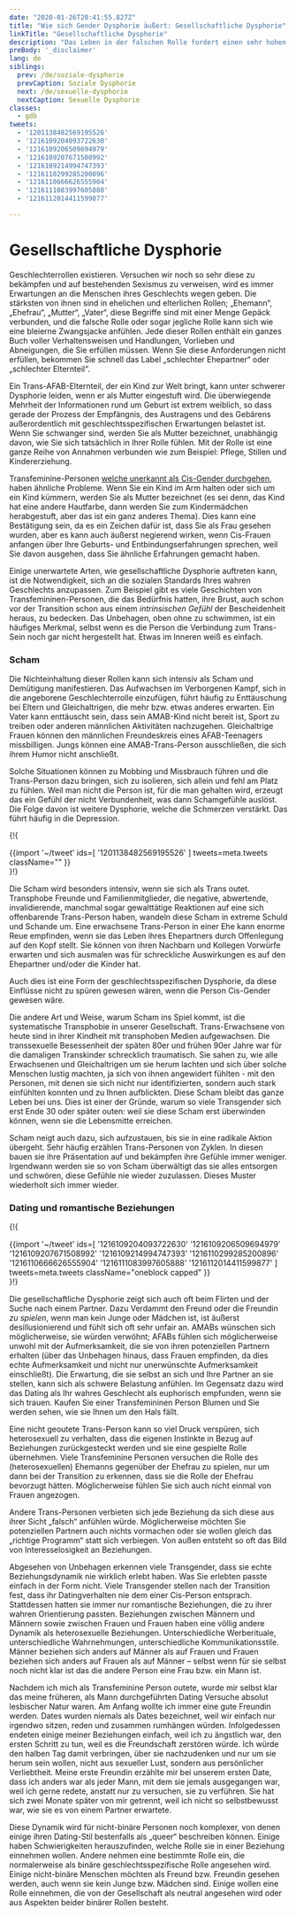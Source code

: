 ```yaml
---
date: "2020-01-26T20:41:55.827Z"
title: "Wie sich Gender Dysphorie äußert: Gesellschaftliche Dysphorie"
linkTitle: "Gesellschaftliche Dysphorie"
description: "Das Leben in der falschen Rolle fordert einen sehr hohen Tribut"
preBody: '_disclaimer'
lang: de
siblings:
  prev: /de/soziale-dysphorie
  prevCaption: Soziale Dysphorie
  next: /de/sexuelle-dysphorie
  nextCaption: Sexuelle Dysphorie
classes:
  - gdb
tweets:
  - '1201138482569195526'
  - '1216109204093722630'
  - '1216109206509694979'
  - '1216109207671508992'
  - '1216109214994747393'
  - '1216110299285200896'
  - '1216110666626555904'
  - '1216111083997605888'
  - '1216112014411599877'

---
```


# Gesellschaftliche Dysphorie

Geschlechterrollen existieren. Versuchen wir noch so sehr diese zu bekämpfen und auf bestehenden Sexismus zu verweisen, wird es immer Erwartungen an die Menschen ihres Geschlechts wegen geben. Die stärksten von ihnen sind in ehelichen und elterlichen Rollen; „Ehemann“, „Ehefrau“, „Mutter“, „Vater“, diese Begriffe sind mit einer Menge Gepäck verbunden, und die falsche Rolle oder sogar jegliche Rolle kann sich wie eine bleierne Zwangsjacke anfühlen. Jede dieser Rollen enthält ein ganzes Buch voller Verhaltensweisen und Handlungen, Vorlieben und Abneigungen, die Sie erfüllen müssen. Wenn Sie diese Anforderungen nicht erfüllen, bekommen Sie schnell das Label „schlechter Ehepartner“ oder „schlechter Elternteil“.

Ein Trans-AFAB-Elternteil, der ein Kind zur Welt bringt, kann unter schwerer Dysphorie leiden, wenn er als Mutter eingestuft wird. Die überwiegende Mehrheit der Informationen rund um Geburt ist extrem weiblich, so dass gerade der Prozess der Empfängnis, des Austragens und des Gebärens außerordentlich mit geschlechtsspezifischen Erwartungen belastet ist. Wenn Sie schwanger sind, werden Sie als Mutter bezeichnet, unabhängig davon, wie Sie sich tatsächlich in Ihrer Rolle fühlen. Mit der Rolle ist eine ganze Reihe von Annahmen verbunden wie zum Beispiel: Pflege, Stillen und Kindererziehung.

Transfeminine-Personen [welche unerkannt als Cis-Gender durchgehen](https://de.wikipedia.org/wiki/Passing_(Geschlecht)), haben ähnliche Probleme. Wenn Sie ein Kind im Arm halten oder sich um ein Kind kümmern, werden Sie als Mutter bezeichnet (es sei denn, das Kind hat eine andere Hautfarbe, dann werden Sie zum Kindermädchen herabgestuft, aber das ist ein ganz anderes Thema). Dies kann eine Bestätigung sein, da es ein Zeichen dafür ist, dass Sie als Frau gesehen wurden, aber es kann auch äußerst negierend wirken, wenn Cis-Frauen anfangen über Ihre Geburts- und Entbindungserfahrungen sprechen, weil Sie davon ausgehen, dass Sie ähnliche Erfahrungen gemacht haben.

Einige unerwartete Arten, wie gesellschaftliche Dysphorie auftreten kann, ist die Notwendigkeit, sich an die sozialen Standards Ihres wahren Geschlechts anzupassen. Zum Beispiel gibt es viele Geschichten von Transfemininen-Personen, die das Bedürfnis hatten, ihre Brust, auch schon vor der Transition schon aus einem *intrinsischen Gefühl* der Bescheidenheit heraus, zu bedecken. Das Unbehagen, oben ohne zu schwimmen, ist ein häufiges Merkmal, selbst wenn es die Person die Verbindung zum Trans-Sein noch gar nicht hergestellt hat. Etwas im Inneren weiß es einfach.

### Scham

Die Nichteinhaltung dieser Rollen kann sich intensiv als Scham und Demütigung manifestieren. Das Aufwachsen im Verborgenen Kampf, sich in die angeborene Geschlechterrolle einzufügen, führt häufig zu Enttäuschung bei Eltern und Gleichaltrigen, die mehr bzw. etwas anderes erwarten. Ein Vater kann enttäuscht sein, dass sein AMAB-Kind nicht bereit ist, Sport zu treiben oder anderen männlichen Aktivitäten nachzugehen. Gleichaltrige Frauen können den männlichen Freundeskreis eines AFAB-Teenagers missbilligen. Jungs können eine AMAB-Trans-Person ausschließen, die sich ihrem Humor nicht anschließt.

Solche Situationen können zu Mobbing und Missbrauch führen und die Trans-Person dazu bringen, sich zu isolieren, sich allein und fehl am Platz zu fühlen. Weil man nicht die Person ist, für die man gehalten wird, erzeugt das ein Gefühl der nicht Verbundenheit, was dann Schamgefühle auslöst. Die Folge davon ist weitere Dysphorie, welche die Schmerzen verstärkt. Das führt häufig in die Depression.

{!{ <div class="gutter">{{import '~/tweet' ids=[
    '1201138482569195526'
] tweets=meta.tweets className="" }}</div> }!}

Die Scham wird besonders intensiv, wenn sie sich als Trans outet. Transphobe Freunde und Familienmitglieder, die negative, abwertende, invalidierende, manchmal sogar gewalttätige Reaktionen auf eine sich offenbarende Trans-Person haben, wandeln diese Scham in extreme Schuld und Schande um. Eine erwachsene Trans-Person in einer Ehe kann enorme Reue empfinden, wenn sie das Leben ihres Ehepartners durch Offenlegung auf den Kopf stellt. Sie können von ihren Nachbarn und Kollegen Vorwürfe erwarten und sich ausmalen was für schreckliche Auswirkungen es auf den Ehepartner und/oder die Kinder hat.

Auch dies ist eine Form der geschlechtsspezifischen Dysphorie, da diese Einflüsse nicht zu spüren gewesen wären, wenn die Person Cis-Gender gewesen wäre. 

Die andere Art und Weise, warum Scham ins Spiel kommt, ist die systematische Transphobie in unserer Gesellschaft. Trans-Erwachsene von heute sind in ihrer Kindheit mit transphoben Medien aufgewachsen. Die transsexuelle Besessenheit der späten 80er und frühen 90er Jahre war für die damaligen Transkinder schrecklich traumatisch. Sie sahen zu, wie alle Erwachsenen und Gleichaltrigen um sie herum lachten und sich über solche Menschen lustig machten, ja sich von ihnen angewidert fühlten - mit den Personen, mit denen sie sich nicht nur identifizierten, sondern auch stark einfühlten konnten und zu Ihnen aufblickten. Diese Scham bleibt das ganze Leben bei uns. Dies ist einer der Gründe, warum so viele Transgender sich erst Ende 30 oder später outen: weil sie diese Scham erst überwinden können, wenn sie die Lebensmitte erreichen.

Scham neigt auch dazu, sich aufzustauen, bis sie in eine radikale Aktion übergeht. Sehr häufig erzählen Trans-Personen von Zyklen. In diesen bauen sie ihre Präsentation auf und bekämpfen ihre Gefühle immer weniger. Irgendwann werden sie so von Scham überwältigt das sie alles entsorgen und schwören, diese Gefühle nie wieder zuzulassen. Dieses Muster wiederholt sich immer wieder.

### Dating und romantische Beziehungen

{!{ <div class="gutter">{{import '~/tweet' ids=[
  '1216109204093722630'
  '1216109206509694979'
  '1216109207671508992'
  '1216109214994747393'
  '1216110299285200896'
  '1216110666626555904'
  '1216111083997605888'
  '1216112014411599877'
] tweets=meta.tweets className="oneblock capped" }}</div> }!}

Die gesellschaftliche Dysphorie zeigt sich auch oft beim Flirten und der Suche nach einem Partner. Dazu Verdammt den Freund oder die Freundin *zu spielen*, wenn man kein Junge oder Mädchen ist, ist äußerst desillusionierend und fühlt sich oft sehr unfair an. AMABs wünschen sich möglicherweise, sie würden verwöhnt; AFABs fühlen sich möglicherweise unwohl mit der Aufmerksamkeit, die sie von ihren potenziellen Partnern erhalten (über das Unbehagen hinaus, dass Frauen empfinden, da dies echte Aufmerksamkeit und nicht nur unerwünschte Aufmerksamkeit einschließt). Die Erwartung, die sie selbst an sich und Ihre Partner an sie stellen, kann sich als schwere Belastung anfühlen. Im Gegensatz dazu wird das Dating als Ihr wahres Geschlecht als euphorisch empfunden, wenn sie sich trauen. Kaufen Sie einer Transfemininen Person Blumen und Sie werden sehen, wie sie Ihnen um den Hals fällt.

Eine nicht geoutete Trans-Person kann so viel Druck verspüren, sich heterosexuell zu verhalten, dass die eigenen Instinkte in Bezug auf Beziehungen zurückgesteckt werden und sie eine gespielte Rolle übernehmen. Viele Transfeminine Personen versuchen die Rolle des (heterosexuellen) Ehemanns gegenüber der Ehefrau zu spielen, nur um dann bei der Transition zu erkennen, dass sie die Rolle der Ehefrau bevorzugt hätten. Möglicherweise fühlen Sie sich auch nicht einmal von Frauen angezogen.

Andere Trans-Personen verbieten sich jede Beziehung da sich diese aus ihrer Sicht „falsch“ anfühlen würde. Möglicherweise möchten Sie potenziellen Partnern auch nichts vormachen oder sie wollen gleich das „richtige Programm“ statt sich verbiegen. Von außen entsteht so oft das Bild von Interesselosigkeit an Beziehungen.

Abgesehen von Unbehagen erkennen viele Transgender, dass sie echte Beziehungsdynamik nie wirklich erlebt haben. Was Sie erlebten passte einfach in der Form nicht. Viele Transgender stellen nach der Transition fest, dass ihr Datingverhalten nie dem einer Cis-Person entsprach. Stattdessen hatten sie immer nur romantische Beziehungen, die zu ihrer wahren Orientierung passten. Beziehungen zwischen Männern und Männern sowie zwischen Frauen und Frauen haben eine völlig andere Dynamik als heterosexuelle Beziehungen. Unterschiedliche Werberituale, unterschiedliche Wahrnehmungen, unterschiedliche Kommunikationsstile. Männer beziehen sich anders auf Männer als auf Frauen und Frauen beziehen sich anders auf Frauen als auf Männer – selbst wenn für sie selbst noch nicht klar ist das die andere Person eine Frau bzw. ein Mann ist.

Nachdem ich mich als Transfeminine Person outete, wurde mir selbst klar das meine früheren, als Mann durchgeführten Dating Versuche absolut lesbischer Natur waren. Am Anfang wollte ich immer eine gute Freundin werden. Dates wurden niemals als Dates bezeichnet, weil wir einfach nur irgendwo sitzen, reden und zusammen rumhängen würden. Infolgedessen endeten einige meiner Beziehungen einfach, weil ich zu ängstlich war, den ersten Schritt zu tun, weil es die Freundschaft zerstören würde. Ich würde den halben Tag damit verbringen, über sie nachzudenken und nur um sie herum sein wollen, nicht aus sexueller Lust, sondern aus persönlicher Verliebtheit. Meine erste Freundin erzählte mir bei unserem ersten Date, dass ich anders war als jeder Mann, mit dem sie jemals ausgegangen war, weil ich gerne redete, anstatt nur zu versuchen, sie zu verführen. Sie hat sich zwei Monate später von mir getrennt, weil ich nicht so selbstbewusst war, wie sie es von einem Partner erwartete.

Diese Dynamik wird für nicht-binäre Personen noch komplexer, von denen einige ihren Dating-Stil bestenfalls als „queer“ beschreiben können. Einige haben Schwierigkeiten herauszufinden, welche Rolle sie in einer Beziehung einnehmen wollen. Andere nehmen eine bestimmte Rolle ein, die normalerweise als binäre geschlechtsspezifische Rolle angesehen wird. Einige nicht-binäre Menschen möchten als Freund bzw. Freundin gesehen werden, auch wenn sie kein Junge bzw. Mädchen sind. Einige wollen eine Rolle einnehmen, die von der Gesellschaft als neutral angesehen wird oder aus Aspekten beider binärer Rollen besteht.
